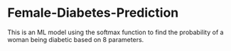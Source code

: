 # Female-Diabetes-Prediction
This is an ML model using the softmax function to find the probability of a woman being diabetic based on 8 parameters. 
